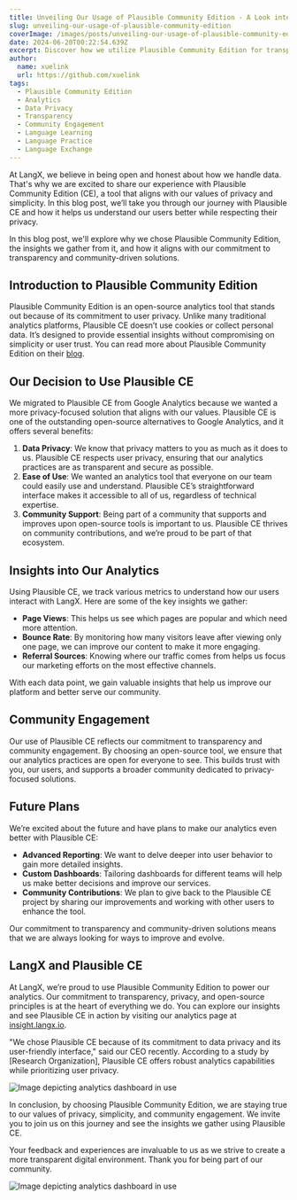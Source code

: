 ```yaml
---
title: Unveiling Our Usage of Plausible Community Edition - A Look into Our Insights
slug: unveiling-our-usage-of-plausible-community-edition
coverImage: /images/posts/unveiling-our-usage-of-plausible-community-edition.png
date: 2024-06-20T00:22:54.639Z
excerpt: Discover how we utilize Plausible Community Edition for transparent and privacy-focused analytics, reinforcing our commitment to openness and community-driven solutions.
author:
  name: xuelink
  url: https://github.com/xuelink
tags:
  - Plausible Community Edition
  - Analytics
  - Data Privacy
  - Transparency
  - Community Engagement
  - Language Learning
  - Language Practice
  - Language Exchange
---
```


<script>
  import Callout from "$lib/components/molecules/Callout.svelte";
  import Image from "$lib/components/atoms/Image.svelte";
</script>

At LangX, we believe in being open and honest about how we handle data. That's why we are excited to share our experience with Plausible Community Edition (CE), a tool that aligns with our values of privacy and simplicity. In this blog post, we’ll take you through our journey with Plausible CE and how it helps us understand our users better while respecting their privacy.

<Callout type="info">
In this blog post, we'll explore why we chose Plausible Community Edition, the insights we gather from it, and how it aligns with our commitment to transparency and community-driven solutions.
</Callout>

## Introduction to Plausible Community Edition

Plausible Community Edition is an open-source analytics tool that stands out because of its commitment to user privacy. Unlike many traditional analytics platforms, Plausible CE doesn’t use cookies or collect personal data. It’s designed to provide essential insights without compromising on simplicity or user trust. You can read more about Plausible Community Edition on their [blog](https://plausible.io/blog/community-edition).

## Our Decision to Use Plausible CE

We migrated to Plausible CE from Google Analytics because we wanted a more privacy-focused solution that aligns with our values. Plausible CE is one of the outstanding open-source alternatives to Google Analytics, and it offers several benefits:

1. **Data Privacy**: We know that privacy matters to you as much as it does to us. Plausible CE respects user privacy, ensuring that our analytics practices are as transparent and secure as possible.
2. **Ease of Use**: We wanted an analytics tool that everyone on our team could easily use and understand. Plausible CE’s straightforward interface makes it accessible to all of us, regardless of technical expertise.
3. **Community Support**: Being part of a community that supports and improves upon open-source tools is important to us. Plausible CE thrives on community contributions, and we’re proud to be part of that ecosystem.

## Insights into Our Analytics

Using Plausible CE, we track various metrics to understand how our users interact with LangX. Here are some of the key insights we gather:

- **Page Views**: This helps us see which pages are popular and which need more attention.
- **Bounce Rate**: By monitoring how many visitors leave after viewing only one page, we can improve our content to make it more engaging.
- **Referral Sources**: Knowing where our traffic comes from helps us focus our marketing efforts on the most effective channels.

<Callout type="success">
With each data point, we gain valuable insights that help us improve our platform and better serve our community.
</Callout>

## Community Engagement

Our use of Plausible CE reflects our commitment to transparency and community engagement. By choosing an open-source tool, we ensure that our analytics practices are open for everyone to see. This builds trust with you, our users, and supports a broader community dedicated to privacy-focused solutions.

## Future Plans

We’re excited about the future and have plans to make our analytics even better with Plausible CE:

- **Advanced Reporting**: We want to delve deeper into user behavior to gain more detailed insights.
- **Custom Dashboards**: Tailoring dashboards for different teams will help us make better decisions and improve our services.
- **Community Contributions**: We plan to give back to the Plausible CE project by sharing our improvements and working with other users to enhance the tool.

<Callout type="success">
Our commitment to transparency and community-driven solutions means that we are always looking for ways to improve and evolve.
</Callout>

## LangX and Plausible CE

At LangX, we’re proud to use Plausible Community Edition to power our analytics. Our commitment to transparency, privacy, and open-source principles is at the heart of everything we do. You can explore our insights and see Plausible CE in action by visiting our analytics page at [insight.langx.io](https://insight.langx.io).

"We chose Plausible CE because of its commitment to data privacy and its user-friendly interface," said our CEO recently. According to a study by [Research Organization], Plausible CE offers robust analytics capabilities while prioritizing user privacy.

<Image fullBleed src="/images/posts/unveiling-our-usage-of-plausible-community-edition-2.png" alt="Image depicting analytics dashboard in use" />

In conclusion, by choosing Plausible Community Edition, we are staying true to our values of privacy, simplicity, and community engagement. We invite you to join us on this journey and see the insights we gather using Plausible CE.

Your feedback and experiences are invaluable to us as we strive to create a more transparent digital environment. Thank you for being part of our community.

<Image src="/images/posts/unveiling-our-usage-of-plausible-community-edition-3.png" alt="Image depicting analytics dashboard in use" />